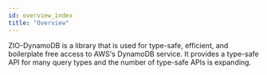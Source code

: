 ```yaml
---
id: overview_index
title: "Overview"
---
```


ZIO-DynamoDB is a library that is used for type-safe, efficient, and boilerplate free access to AWS's DynamoDB service. It provides a type-safe API for many query types and the number of type-safe APIs is expanding.
